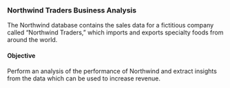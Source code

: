 ### Northwind Traders Business Analysis

The Northwind database contains the sales data for a fictitious company called “Northwind Traders,” which imports and exports specialty foods from around the world. 

#### Objective

Perform an analysis of the performance of Northwind and extract insights from the data which can be used to increase revenue.
